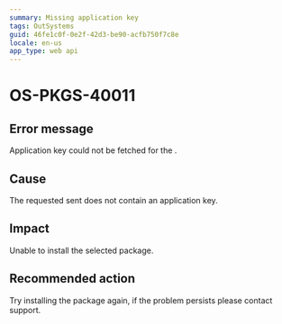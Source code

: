 ```yaml
---
summary: Missing application key
tags: OutSystems
guid: 46fe1c0f-0e2f-42d3-be90-acfb750f7c8e
locale: en-us
app_type: web api
---
```


# OS-PKGS-40011

## Error message

Application key could not be fetched for the <package>.

## Cause

The requested sent does not contain an application key.

## Impact

Unable to install the selected package.

## Recommended action

Try installing the package again, if the problem persists please contact support.
